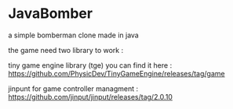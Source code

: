 # JavaBomber
a simple bomberman clone made in java


the game need two library to work : 

tiny game engine library (tge) you can find it here : https://github.com/PhysicDev/TinyGameEngine/releases/tag/game 

jinpunt for game controller managment : https://github.com/jinput/jinput/releases/tag/2.0.10
